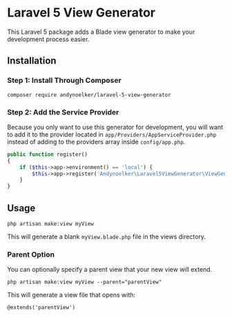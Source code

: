 # Laravel 5 View Generator

This Laravel 5 package adds a Blade view generator to make your development process easier.

## Installation

### Step 1: Install Through Composer

```
composer require andynoelker/laravel-5-view-generator
```

### Step 2: Add the Service Provider

Because you only want to use this generator for development, you will want to add it to the provider located in `app/Providers/AppServiceProvider.php` instead of adding to the providers array inside `config/app.php`.

```php
public function register()
{
    if ($this->app->environment() == 'local') {
        $this->app->register('Andynoelker\Laravel5ViewGenerator\ViewGeneratorServiceProvider');
    }
}
```

## Usage

```
php artisan make:view myView
```

This will generate a blank `myView.blade.php` file in the views directory.

### Parent Option

You can optionally specify a parent view that your new view will extend.

```
php artisan make:view myView --parent="parentView"
```

This will generate a view file that opens with:

```
@extends('parentView')
```

